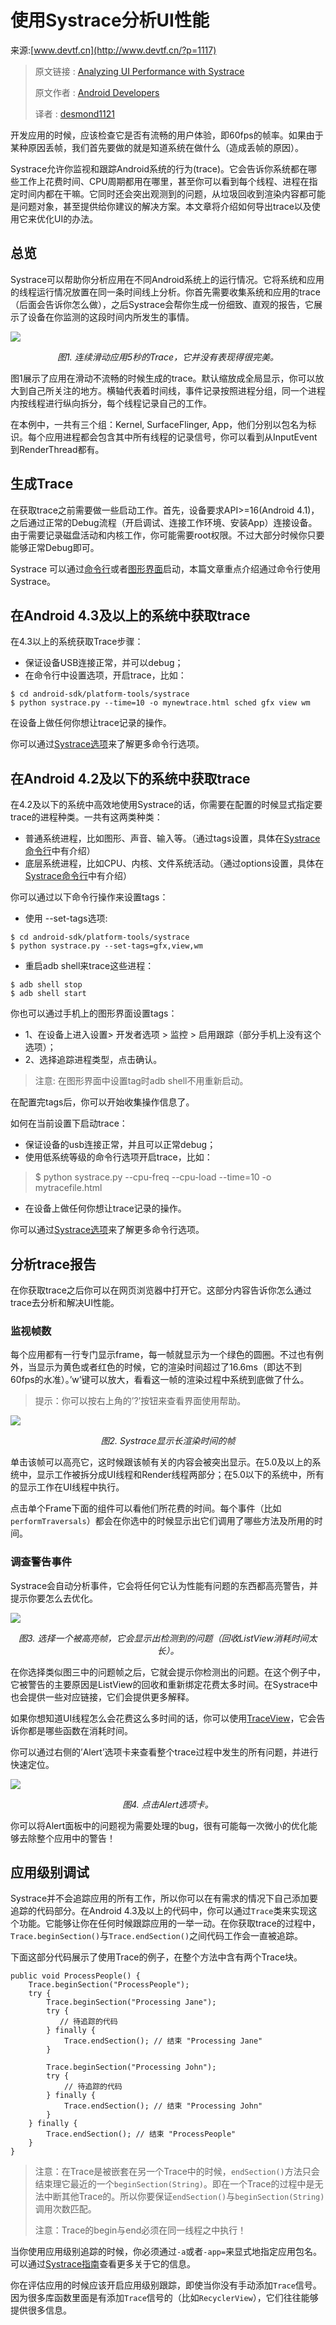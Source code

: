 # 使用Systrace分析UI性能

来源:[www.devtf.cn](http://www.devtf.cn/?p=1117)

[origin]:http://developer.android.com/intl/zh-cn/tools/debugging/systrace.html
[origin-author]:http://developer.android.com//
[convert-author]:https://github.com/desmond1121
[systrace-command-line]:http://developer.android.com/intl/zh-cn/tools/help/systrace.html#options
[systrace-user-interface]:http://developer.android.com/intl/zh-cn/tools/help/systrace.html#gui
[systrace-options]:http://developer.android.com/intl/zh-cn/tools/debugging/systrace.html#options-4.3
[TraceView]:http://developer.android.com/intl/zh-cn/tools/debugging/debugging-tracing.html
[systrace-guide]:http://developer.android.com/intl/zh-cn/tools/help/systrace.html

> 原文链接 : [Analyzing UI Performance with Systrace][origin]
> 
> 原文作者 : [Android Developers][origin-author]
> 
> 译者 : [desmond1121][convert-author]

开发应用的时候，应该检查它是否有流畅的用户体验，即60fps的帧率。如果由于某种原因丢帧，我们首先要做的就是知道系统在做什么（造成丢帧的原因）。

Systrace允许你监视和跟踪Android系统的行为(trace)。它会告诉你系统都在哪些工作上花费时间、CPU周期都用在哪里，甚至你可以看到每个线程、进程在指定时间内都在干嘛。它同时还会突出观测到的问题，从垃圾回收到渲染内容都可能是问题对象，甚至提供给你建议的解决方案。本文章将介绍如何导出trace以及使用它来优化UI的办法。

## 总览

Systrace可以帮助你分析应用在不同Android系统上的运行情况。它将系统和应用的线程运行情况放置在同一条时间线上分析。你首先需要收集系统和应用的trace（后面会告诉你怎么做），之后Systrace会帮你生成一份细致、直观的报告，它展示了设备在你监测的这段时间内所发生的事情。

![](systrace-1.png)
<center><i>图1. 连续滑动应用5秒的Trace，它并没有表现得很完美。</i></center>

图1展示了应用在滑动不流畅的时候生成的trace。默认缩放成全局显示，你可以放大到自己所关注的地方。横轴代表着时间线，事件记录按照进程分组，同一个进程内按线程进行纵向拆分，每个线程记录自己的工作。

在本例中，一共有三个组：Kernel, SurfaceFlinger, App，他们分别以包名为标识。每个应用进程都会包含其中所有线程的记录信号，你可以看到从InputEvent到RenderThread都有。

## 生成Trace

在获取trace之前需要做一些启动工作。首先，设备要求API>=16(Android 4.1)，之后通过正常的Debug流程（开启调试、连接工作环境、安装App）连接设备。由于需要记录磁盘活动和内核工作，你可能需要root权限。不过大部分时候你只要能够正常Debug即可。

Systrace 可以通过[命令行][systrace-command-line]或者[图形界面][systrace-user-interface]启动，本篇文章重点介绍通过命令行使用Systrace。

## 在Android 4.3及以上的系统中获取trace

在4.3以上的系统获取Trace步骤：

* 保证设备USB连接正常，并可以debug；
* 在命令行中设置选项，开启trace，比如：

```
$ cd android-sdk/platform-tools/systrace
$ python systrace.py --time=10 -o mynewtrace.html sched gfx view wm
```
 
在设备上做任何你想让trace记录的操作。

你可以通过[Systrace选项][systrace-options]来了解更多命令行选项。

## 在Android 4.2及以下的系统中获取trace
在4.2及以下的系统中高效地使用Systrace的话，你需要在配置的时候显式指定要trace的进程种类。一共有这两类种类：

* 普通系统进程，比如图形、声音、输入等。（通过tags设置，具体在[Systrace命令行][systrace-command-line]中有介绍）
* 底层系统进程，比如CPU、内核、文件系统活动。（通过options设置，具体在[Systrace命令行][systrace-command-line]中有介绍）

你可以通过以下命令行操作来设置tags：

* 使用 --set-tags选项:

```
$ cd android-sdk/platform-tools/systrace
$ python systrace.py --set-tags=gfx,view,wm
```
 
* 重启adb shell来trace这些进程：

```
$ adb shell stop
$ adb shell start
```
 
你也可以通过手机上的图形界面设置tags：

* 1、在设备上进入设置> 开发者选项 > 监控 > 启用跟踪（部分手机上没有这个选项）；
* 2、选择追踪进程类型，点击确认。

> 注意: 在图形界面中设置tag时adb shell不用重新启动。

在配置完tags后，你可以开始收集操作信息了。

如何在当前设置下启动trace：

* 保证设备的usb连接正常，并且可以正常debug；
* 使用低系统等级的命令行选项开启trace，比如：
> $ python systrace.py --cpu-freq --cpu-load --time=10 -o mytracefile.html
* 在设备上做任何你想让trace记录的操作。

你可以通过[Systrace选项][systrace-options]来了解更多命令行选项。

## 分析trace报告
在你获取trace之后你可以在网页浏览器中打开它。这部分内容告诉你怎么通过trace去分析和解决UI性能。

### 监视帧数
每个应用都有一行专门显示frame，每一帧就显示为一个绿色的圆圈。不过也有例外，当显示为黄色或者红色的时候，它的渲染时间超过了16.6ms（即达不到60fps的水准）。’w’键可以放大，看看这一帧的渲染过程中系统到底做了什么。

> 提示：你可以按右上角的’?’按钮来查看界面使用帮助。

![](systrace-2.png)

<center><i>图2. Systrace显示长渲染时间的帧</i></center>

单击该帧可以高亮它，这时候跟该帧有关的内容会被突出显示。在5.0及以上的系统中，显示工作被拆分成UI线程和Render线程两部分；在5.0以下的系统中，所有的显示工作在UI线程中执行。

点击单个Frame下面的组件可以看他们所花费的时间。每个事件（比如`performTraversals`）都会在你选中的时候显示出它们调用了哪些方法及所用的时间。

### 调查警告事件
Systrace会自动分析事件，它会将任何它认为性能有问题的东西都高亮警告，并提示你要怎么去优化。

![](systrace-3.png)

<center><i>图3. 选择一个被高亮帧，它会显示出检测到的问题（回收ListView消耗时间太长）。</i></center>

在你选择类似图三中的问题帧之后，它就会提示你检测出的问题。在这个例子中，它被警告的主要原因是ListView的回收和重新绑定花费太多时间。在Systrace中也会提供一些对应链接，它们会提供更多解释。

如果你想知道UI线程怎么会花费这么多时间的话，你可以使用[TraceView][TraceView]，它会告诉你都是哪些函数在消耗时间。

你可以通过右侧的’Alert’选项卡来查看整个trace过程中发生的所有问题，并进行快速定位。

![](systrace-4.png)

<center><i>图4. 点击Alert选项卡。</i></center>

你可以将Alert面板中的问题视为需要处理的bug，很有可能每一次微小的优化能够去除整个应用中的警告！

## 应用级别调试
Systrace并不会追踪应用的所有工作，所以你可以在有需求的情况下自己添加要追踪的代码部分。在Android 4.3及以上的代码中，你可以通过`Trace`类来实现这个功能。它能够让你在任何时候跟踪应用的一举一动。在你获取trace的过程中，`Trace.beginSection()`与`Trace.endSection()`之间代码工作会一直被追踪。

下面这部分代码展示了使用Trace的例子，在整个方法中含有两个Trace块。

```
public void ProcessPeople() {
    Trace.beginSection("ProcessPeople");
    try {
        Trace.beginSection("Processing Jane");
        try {
           // 待追踪的代码
        } finally {
            Trace.endSection(); // 结束 "Processing Jane"
        }
 
        Trace.beginSection("Processing John");
        try {
            // 待追踪的代码
        } finally {
            Trace.endSection(); // 结束 "Processing John"
        }
    } finally {
        Trace.endSection(); // 结束 "ProcessPeople"
    }
}
```

> 注意：在Trace是被嵌套在另一个Trace中的时候，`endSection()`方法只会结束理它最近的一个`beginSection(String)`。即在一个Trace的过程中是无法中断其他Trace的。所以你要保证`endSection()`与`beginSection(String)`调用次数匹配。
>
> 注意：Trace的begin与end必须在同一线程之中执行！

当你使用应用级别追踪的时候，你必须通过`-a`或者`-app=`来显式地指定应用包名。可以通过[Systrace指南][systrace-guide]查看更多关于它的信息。

你在评估应用的时候应该开启应用级别跟踪，即使当你没有手动添加`Trace`信号。因为很多库函数里面是有添加`Trace`信号的（比如`RecyclerView`），它们往往能够提供很多信息。